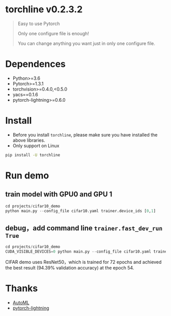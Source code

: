 # torchline v0.2.3.2

> Easy to use Pytorch
> 
> Only one configure file is enough!
> 
> You can change anything you want just in only one configure file.

# Dependences

- Python>=3.6
- Pytorch>=1.3.1
- torchvision>=0.4.0,<0.5.0
- yacs==0.1.6
- pytorch-lightning>=0.6.0


# Install

- Before you install `torchline`, please make sure you have installed the above libraries.
- Only support on Linux

```bash
pip install -U torchline
```

# Run demo

## train model with GPU0 and GPU 1
```python
cd projects/cifar10_demo
python main.py --config_file cifar10.yaml trainer.device_ids [0,1]
```

## debug，add command line `trainer.fast_dev_run True`
```python
cd projects/cifar10_demo
CUDA_VISIBLE_DEVICES=0 python main.py --config_file cifar10.yaml trainer.device_ids [0] trainer.fast_dev_run True
```
CIFAR demo uses ResNet50，which is trained for 72 epochs and achieved the best result (94.39% validation accuracy) at the epoch 54.

# Thanks

- [AutoML](https://zhuanlan.zhihu.com/automl)
- [pytorch-lightning](https://github.com/PyTorchLightning/pytorch-lightning)

